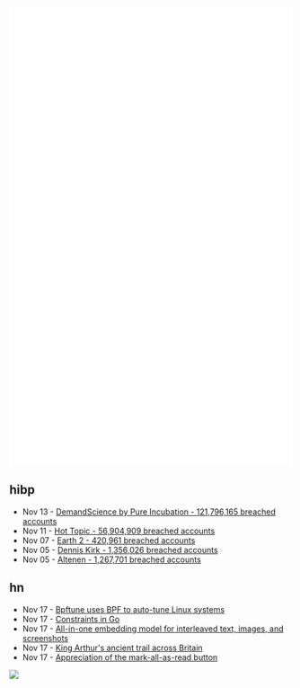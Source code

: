 ![Metrics](https://raw.githubusercontent.com/phixion/phixion/master/metrics.svg)

## hibp

<!--
for https://github.com/phixion/phixion/blob/main/.github/workflows/feeds.yml
-->
<!--START_SECTION:haveibeenpwnd-->
- Nov 13 - [DemandScience by Pure Incubation - 121,796,165 breached accounts](https://haveibeenpwned.com/PwnedWebsites#DemandScience)
- Nov 11 - [Hot Topic - 56,904,909 breached accounts](https://haveibeenpwned.com/PwnedWebsites#HotTopic)
- Nov 07 - [Earth 2 - 420,961 breached accounts](https://haveibeenpwned.com/PwnedWebsites#Earth2)
- Nov 05 - [Dennis Kirk - 1,356,026 breached accounts](https://haveibeenpwned.com/PwnedWebsites#DennisKirk)
- Nov 05 - [Altenen - 1,267,701 breached accounts](https://haveibeenpwned.com/PwnedWebsites#Altenen)
<!--END_SECTION:haveibeenpwnd-->

## hn

<!--
for https://github.com/phixion/phixion/blob/main/.github/workflows/feeds.yml
-->
<!--START_SECTION:hn-->
- Nov 17 - [Bpftune uses BPF to auto-tune Linux systems](https://github.com/oracle/bpftune)
- Nov 17 - [Constraints in Go](https://bitfieldconsulting.com/posts/constraints)
- Nov 17 - [All-in-one embedding model for interleaved text, images, and screenshots](https://blog.voyageai.com/2024/11/12/voyage-multimodal-3/)
- Nov 17 - [King Arthur's ancient trail across Britain](https://www.cnn.com/travel/king-arthur-tintagel-wales-cornwall-celtic-britain/index.html)
- Nov 17 - [Appreciation of the mark-all-as-read button](https://manuelmoreale.com/an-appreciation-of-the-mark-all-as-read-button)
<!--END_SECTION:hn-->

<!--
for https://yhype.me
-->
![](https://hit.yhype.me/github/profile?user_id=13013670)
